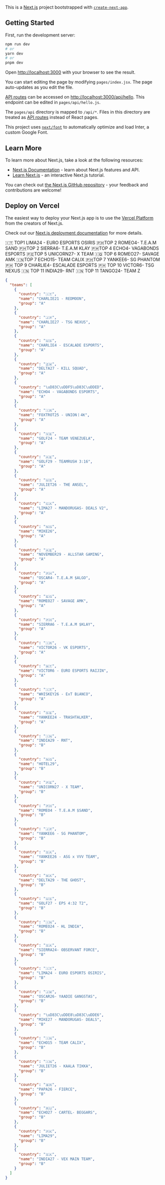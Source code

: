 This is a [Next.js](https://nextjs.org/) project bootstrapped with [`create-next-app`](https://github.com/vercel/next.js/tree/canary/packages/create-next-app).

## Getting Started

First, run the development server:

```bash
npm run dev
# or
yarn dev
# or
pnpm dev
```

Open [http://localhost:3000](http://localhost:3000) with your browser to see the result.

You can start editing the page by modifying `pages/index.jsx`. The page auto-updates as you edit the file.

[API routes](https://nextjs.org/docs/api-routes/introduction) can be accessed on [http://localhost:3000/api/hello](http://localhost:3000/api/hello). This endpoint can be edited in `pages/api/hello.js`.

The `pages/api` directory is mapped to `/api/*`. Files in this directory are treated as [API routes](https://nextjs.org/docs/api-routes/introduction) instead of React pages.

This project uses [`next/font`](https://nextjs.org/docs/basic-features/font-optimization) to automatically optimize and load Inter, a custom Google Font.

## Learn More

To learn more about Next.js, take a look at the following resources:

- [Next.js Documentation](https://nextjs.org/docs) - learn about Next.js features and API.
- [Learn Next.js](https://nextjs.org/learn) - an interactive Next.js tutorial.

You can check out [the Next.js GitHub repository](https://github.com/vercel/next.js/) - your feedback and contributions are welcome!

## Deploy on Vercel

The easiest way to deploy your Next.js app is to use the [Vercel Platform](https://vercel.com/new?utm_medium=default-template&filter=next.js&utm_source=create-next-app&utm_campaign=create-next-app-readme) from the creators of Next.js.

Check out our [Next.js deployment documentation](https://nextjs.org/docs/deployment) for more details.


🇮🇹 TOP1 LIMA24 - EURO ESPORTS OSIRIS
🇵🇭TOP 2 ROMEO4- T.E.A.M SAND
🇵🇭TOP 2 SIERRA6- T.E.A.M KLAY
🇵🇭TOP 4 ECHO4- VAGABONDS ESPORTS
🇵🇪TOP 5 UNICORN27- X TEAM
🇮🇶 TOP 6 ROMEO27- SAVAGE AMK
🇮🇳TOP 7 ECHO15- TEAM CALIX
🇵🇭TOP 7 YANKEE6- SG PHANTOM
🇵🇭 TOP 9 CHARLIE4- ESCALADE ESPORTS
🇵🇭 TOP 10 VICTOR6- TSG NEXUS
🇮🇳 TOP 11 INDIA29- RNT
🇮🇳 TOP 11 TANGO24- TEAM Z

```json
{
  "teams": [
    {
      "country": "🇮🇹",
      "name": "CHARLIE21 - REDMOON",
      "group": "A"
    },
    {
      "country": "🇯🇵",
      "name": "CHARLIE27 - TSG NEXUS",
      "group": "A"
    },
    {
      "country": "🇺🇸",
      "name": "CHARLIE4 - ESCALADE ESPORTS",
      "group": "A"
    },
    {
      "country": "🇿🇲",
      "name": "DELTA27 - KILL SQUAD",
      "group": "A"
    },
    {
      "country": "\uD83C\uDDF5\uD83C\uDDED",
      "name": "ECHO4 - VAGABONDS ESPORTS",
      "group": "A"
    },
    {
      "country": "🇮🇷",
      "name": "FOXTROT25 - UNION丨4Ƙ",
      "group": "A"
    },
    {
      "country": "🇻🇪",
      "name": "GOLF24 - TEAM VENEZUELA",
      "group": "A"
    },
    {
      "country": "🇦🇪",
      "name": "GOLF29 - TEAMRUSH 3:16",
      "group": "A"
    },
    {
      "country": "🇺🇸",
      "name": "JULIET26 - THE ANSEL",
      "group": "A"
    },
    {
      "country": "🇨🇦",
      "name": "LIMA27 - MANDORUGAS- DEALS V2",
      "group": "A"
    },
    {
      "country": "🇳🇬",
      "name": "MIKE26",
      "group": "A"
    },
    {
      "country": "🇦🇪",
      "name": "NOVEMBER29 - ALLSTAR GAMING",
      "group": "A"
    },
    {
      "country": "🇵🇭",
      "name": "OSCAR4- T.E.A.M $ALGO",
      "group": "A"
    },
    {
      "country": "🇪🇬",
      "name": "ROMEO27 - SAVAGE AMK",
      "group": "A"
    },
    {
      "country": "🇵🇭",
      "name": "SIERRA6 - T.E.A.M $KLAY",
      "group": "A"
    },
    {
      "country": "🇮🇷",
      "name": "VICTOR26 - VK ESPORTS",
      "group": "A"
    },
    {
      "country": "🇲🇹",
      "name": "VICTOR6 - EURO ESPORTS RAIJIN",
      "group": "A"
    },
    {
      "country": "🇮🇹",
      "name": "WHISKEY26 - ExT BiANCO",
      "group": "A"
    },
    {
      "country": "🇸🇪",
      "name": "YANKEE24 - TRASHTALKER",
      "group": "A"
    },
    {
      "country": "🇮🇳",
      "name": "INDIA29 - RNT",
      "group": "B"
    },
    {
      "country": "🇳🇬",
      "name": "HOTEL29",
      "group": "B"
    },
    {
      "country": "🇵🇪",
      "name": "UNICORN27 - X TEAM",
      "group": "B"
    },
    {
      "country": "🇵🇭",
      "name": "ROMEO4 - T.E.A.M $SAND",
      "group": "B"
    },
    {
      "country": "🇯🇵",
      "name": "YANKEE6 - SG PHANTOM",
      "group": "B"
    },
    {
      "country": "🇸🇦",
      "name": "YANKEE26 - ASG x VVV TEAM",
      "group": "B"
    },
    {
      "country": "🇲🇦",
      "name": "DELTA29 - THE GHOST",
      "group": "B"
    },
    {
      "country": "🇺🇸",
      "name": "GOLF27 - EPS 4:32 T2",
      "group": "B"
    },
    {
      "country": "🇮🇳",
      "name": "ROMEO24 - HL INDIA",
      "group": "B"
    },
    {
      "country": "🇸🇦",
      "name": "SIERRA24- OBSERVANT FORCE",
      "group": "B"
    },
    {
      "country": "🇮🇹",
      "name": "LIMA24 - EURO ESPORTS OSIRIS",
      "group": "B"
    },
    {
      "country": "🇯🇲",
      "name": "OSCAR26- YAADIE GANGSTAS",
      "group": "B"
    },
    {
      "country": "\uD83C\uDDE8\uD83C\uDDE6",
      "name": "MIKE27 - MANDORUGAS- DEALS",
      "group": "B"
    },
    {
      "country": "🇮🇳",
      "name": "ECHO15 - TEAM CALIX",
      "group": "B"
    },
    {
      "country": "🇮🇳",
      "name": "JULIET26 - KAALA TIKKA",
      "group": "B"
    },
    {
      "country": "🇧🇷",
      "name": "PAPA26 - FIERCE",
      "group": "B"
    },
    {
      "country": "🇷🇺",
      "name": "ECHO27 - CARTEL- BEGGARS",
      "group": "B"
    },
    {
      "country": "🇵🇰",
      "name": "LIMA29",
      "group": "B"
    },
    {
      "country": "🇸🇦",
      "name": "INDIA27 - VEX MAIN TEAM",
      "group": "B"
    }
  ]
}

```